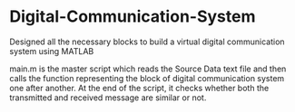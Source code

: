 # Digital-Communication-System


Designed all the necessary blocks to build a virtual digital communication system using MATLAB

main.m is the master script which reads the Source Data text file and then calls the function representing the block of digital communication system one after another. At the end of the script, it checks whether both the transmitted and received message are similar or not.
